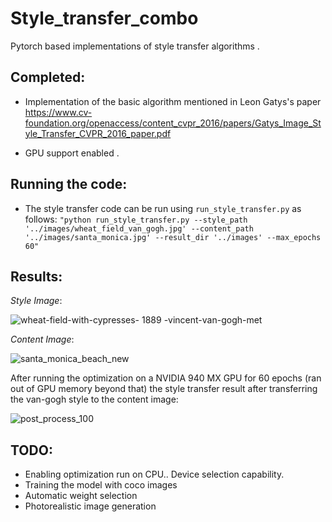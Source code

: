 # Style_transfer_combo

Pytorch based implementations of style transfer algorithms . 

## Completed:
- Implementation of the basic algorithm mentioned in Leon Gatys's paper https://www.cv-foundation.org/openaccess/content_cvpr_2016/papers/Gatys_Image_Style_Transfer_CVPR_2016_paper.pdf

- GPU support enabled .

## Running the code:
- The style transfer code can be run using `run_style_transfer.py` as follows:
`"python run_style_transfer.py --style_path '../images/wheat_field_van_gogh.jpg' --content_path '../images/santa_monica.jpg' --result_dir '../images' --max_epochs 60"`
 

## Results:

*Style Image*:

![wheat-field-with-cypresses- 1889 -vincent-van-gogh-met](https://user-images.githubusercontent.com/14272549/43407061-456f9600-943b-11e8-997d-d146d696db70.jpg)

 
*Content Image*:

 ![santa_monica_beach_new](https://user-images.githubusercontent.com/14272549/43407234-c7a1ab22-943b-11e8-833d-dad7a5825e60.jpg)

 After running the optimization on a NVIDIA 940 MX GPU for 60 epochs (ran out of GPU memory beyond that) the style transfer result after transferring the van-gogh style to the content image:
 
 ![post_process_100](https://user-images.githubusercontent.com/14272549/43407294-f4d8b02c-943b-11e8-8d64-aeb28c38ac08.png)


## TODO:

- Enabling optimization run on CPU.. Device selection capability.
- Training the model with coco images
- Automatic weight selection
- Photorealistic image generation 
